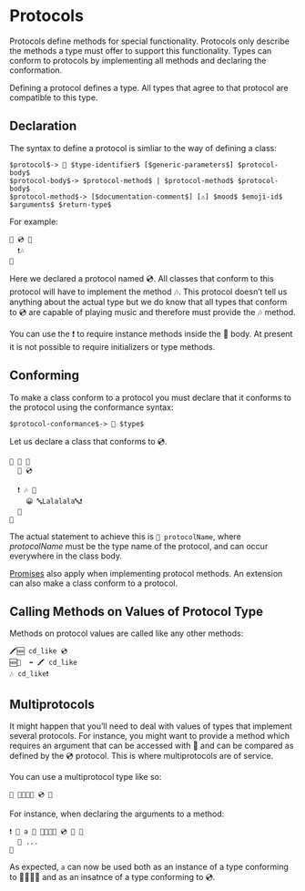 # Protocols

Protocols define methods for special functionality. Protocols only describe
the methods a type must offer to support this functionality. Types can conform
to protocols by implementing all methods and declaring the conformation.

Defining a protocol defines a type. All types that agree to that protocol are
compatible to this type.

## Declaration

The syntax to define a protocol is simliar to the way of defining a class:

```syntax
$protocol$-> 🐊 $type-identifier$ [$generic-parameters$] $protocol-body$
$protocol-body$-> $protocol-method$ | $protocol-method$ $protocol-body$
$protocol-method$-> [$documentation-comment$] [⚠️] $mood$ $emoji-id$ $arguments$ $return-type$
```

For example:

```
🐊 💿 🍇
  ❗️🎶
🍉
```

Here we declared a protocol named 💿. All classes that conform to this protocol
will have to implement the method 🎶. This protocol doesn’t tell us anything
about the actual type but we do know that all types that conform to 💿 are
capable of playing music and therefore must provide the 🎶 method.

You can use the ❗️ to require instance methods inside the 🐊 body. At
present it is not possible to require initializers or type methods.

## Conforming

To make a class conform to a protocol you must declare that it conforms to the
protocol using the conformance syntax:

```syntax
$protocol-conformance$-> 🐊 $type$
```

Let us declare a class that conforms to 💿.

```
🐇 📱 🍇
  🐊 💿

  ❗️ 🎶 🍇
    😀 🔤Lalalala🔤❗️
  🍉
🍉
```

The actual statement to achieve this is `🐊 protocolName`, where *protocolName*
must be the type name of the protocol, and can occur everywhere in the class
body.

[Promises](classes.html#promises) also apply when implementing protocol
methods. An extension can also make a class conform to a protocol.

## Calling Methods on Values of Protocol Type

Methods on protocol values are called like any other methods:

```
🖍🆕 cd_like 💿
🆕📱  ➡️ 🖍 cd_like
🎶 cd_like❗️
```

## Multiprotocols

It might happen that you’ll need to deal with values of types that implement
several protocols. For instance, you might want to provide a method which
requires an argument that can be accessed with 🐽️ and can be compared as defined
by the 💿 protocol. This is where multiprotocols are of service.

You can use a multiprotocol type like so:

```
🍱 🐽️🐚🔡🍆 💿 🍱
```

For instance, when declaring the arguments to a method:

```
❗️ 🌈 a 🍱 🐽️🐚🔡🍆 💿 🍱 🍇
  💭 ...
🍉
```

As expected, `a` can now be used both as an instance of a type conforming to
🐽️🐚🔡🍆 and as an insatnce of a type conforming to 💿.

